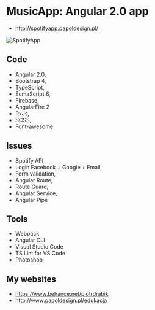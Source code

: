 # MusicApp: Angular 2.0 app

- http://spotifyapp.papoldesign.pl/ 

![SpotifyApp](http://papoldesign.pl/cert/spotifyapp1.jpg)

## Code

- Angular 2.0, 
- Bootstrap 4, 
- TypeScript,
- EcmaScript 6,
- Firebase,
- AngularFire 2
- RxJs,
- SCSS, 
- Font-awesome

## Issues

- Spotify API
- Login Facebook + Google + Email,
- Form validation,
- Angular Route, 
- Route Guard,
- Angular Service,
- Angular Pipe

## Tools

- Webpack
- Angular CLI
- Visual Studio Code
- TS Lint for VS Code
- Photoshop

## My websites

- https://www.behance.net/piotrdrabik
- http://www.papoldesign.pl/edukacja